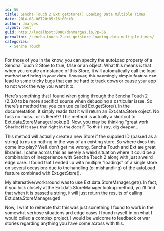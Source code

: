 ```yaml
---
id: 56
title: Sencha Touch 2 Ext.getStore() Loading Data Multiple Times
date: 2014-08-06T20:05:16+00:00
author: dmarges
layout: post
guid: http://localhost:8080/donmarges.io/?p=56
permalink: /sencha-touch-2-ext-getstore-loading-data-multiple-times/
categories:
  - Sencha Touch
---
```

For those of you in the know, you can specify the autoLoad property of a Sencha Touch 2 Store to true, false or an object. What this means is that when you create an instance of this Store, it will automatically call the load method and bring in your data. However, this seemingly simple feature can lead to some tricky bugs that can be hard to track down or cause your app to not work the way you want it to.

Here’s something that I found when going through the Sencha Touch 2 (2.3.0 to be more specific) source when debugging a particular issue. So there’s a method that you can use called Ext.getStore(). In the documentation, it simply reads that it will return an Ext.data.Store object. No fuss no muss…or is there!?! This method is actually a shortcut to Ext.data.StoreManager.lookup()! Now, you may be thinking “great work Sherlock! It says that right in the docs!”. To this I say, dig deeper…

This method will actually create a new Store if the supplied ID (passed as a string) turns up nothing in the way of an existing store. So where does this come into play? Well, don’t get me wrong, Sencha Touch and Ext are great libraries. I came across this as merely a weird situation where it could be a combination of inexperience with Sencha Touch 2 along with just a weird edge case. I found that I ended up with multiple “loadings” of a single store on several occasions due to the handling (or mishandling) of the autoLoad feature combined with Ext.getStore().

My alternative/workaround was to use Ext.data.StoreManager.get(). In fact, if you look closely at the Ext.data.StoreManager.lookup method, you’ll find that when it is passed a string, it will just return the results of calling Ext.data.StoreManager.get!

Now, I want to reiterate that this was just something I found to work in the somewhat verbose situations and edge cases I found myself in on what I would called a complex project. I would be welcome to feedback or war stories regarding anything you have come across with this.